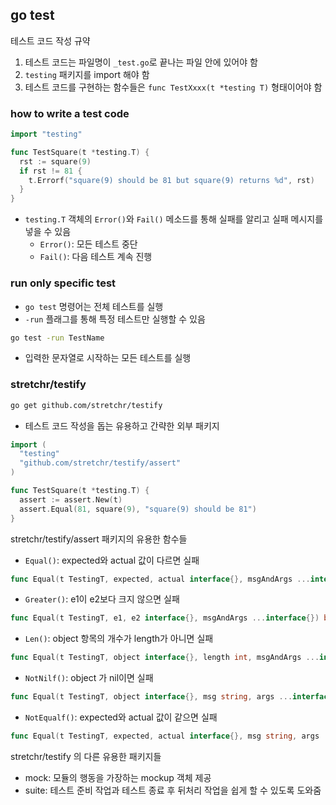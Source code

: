 ## go test

테스트 코드 작성 규약

1. 테스트 코드는 파일명이 `_test.go`로 끝나는 파일 안에 있어야 함
2. `testing` 패키지를 import 해야 함
3. 테스트 코드를 구현하는 함수들은 `func TestXxxx(t *testing T)` 형태이어야 함

### how to write a test code

```go
import "testing"

func TestSquare(t *testing.T) {
  rst := square(9)
  if rst != 81 {
    t.Errorf("square(9) should be 81 but square(9) returns %d", rst)
  }
}
```

- `testing.T` 객체의 `Error()`와 `Fail()` 메소드를 통해 실패를 알리고 실패 메시지를 넣을 수 있음
  - `Error()`: 모든 테스트 중단
  - `Fail()`: 다음 테스트 계속 진행

### run only specific test

- `go test` 명령어는 전체 테스트를 실행
- `-run` 플래그를 통해 특정 테스트만 실행할 수 있음

```bash
go test -run TestName
```

- 입력한 문자열로 시작하는 모든 테스트를 실행

### stretchr/testify

```bash
go get github.com/stretchr/testify
```

- 테스트 코드 작성을 돕는 유용하고 간략한 외부 패키지

```go
import (
  "testing"
  "github.com/stretchr/testify/assert"
)

func TestSquare(t *testing.T) {
  assert := assert.New(t)
  assert.Equal(81, square(9), "square(9) should be 81")
}
```

stretchr/testify/assert 패키지의 유용한 함수들

- `Equal()`: expected와 actual 값이 다르면 실패

```go
func Equal(t TestingT, expected, actual interface{}, msgAndArgs ...interface{}) bool
```

- `Greater()`: e1이 e2보다 크지 않으면 실패

```go
func Equal(t TestingT, e1, e2 interface{}, msgAndArgs ...interface{}) bool
```

- `Len()`: object 항목의 개수가 length가 아니면 실패

```go
func Equal(t TestingT, object interface{}, length int, msgAndArgs ...interface{}) bool
```

- `NotNilf()`: object 가 nil이면 실패

```go
func Equal(t TestingT, object interface{}, msg string, args ...interface{}) bool
```

- `NotEqualf()`: expected와 actual 값이 같으면 실패

```go
func Equal(t TestingT, expected, actual interface{}, msg string, args ...interface{}) bool
```

stretchr/testify 의 다른 유용한 패키지들

- mock: 모듈의 행동을 가장하는 mockup 객체 제공
- suite: 테스트 준비 작업과 테스트 종료 후 뒤처리 작업을 쉽게 할 수 있도록 도와줌
